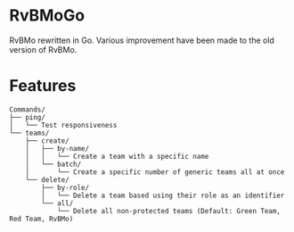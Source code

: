 # RvBMoGo
RvBMo rewritten in Go. Various improvement have been made to the old version of RvBMo. 

# Features 
```
Commands/
├── ping/
│   └── Test responsiveness
└── teams/
    ├── create/
    │   ├── by-name/
    │   │   └── Create a team with a specific name
    │   └── batch/
    │       └── Create a specific number of generic teams all at once
    └── delete/
        ├── by-role/
        │   └── Delete a team based using their role as an identifier
        └── all/
            └── Delete all non-protected teams (Default: Green Team, Red Team, RvBMo)
```
